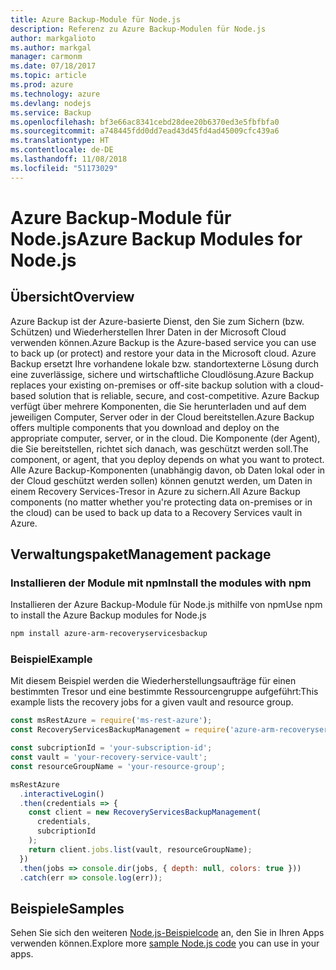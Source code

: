 ```yaml
---
title: Azure Backup-Module für Node.js
description: Referenz zu Azure Backup-Modulen für Node.js
author: markgalioto
ms.author: markgal
manager: carmonm
ms.date: 07/18/2017
ms.topic: article
ms.prod: azure
ms.technology: azure
ms.devlang: nodejs
ms.service: Backup
ms.openlocfilehash: bf3e66ac8341cebd28dee20b6370ed3e5fbfbfa0
ms.sourcegitcommit: a748445fdd0dd7ead43d45fd4ad45009cfc439a6
ms.translationtype: HT
ms.contentlocale: de-DE
ms.lasthandoff: 11/08/2018
ms.locfileid: "51173029"
---
```

# <a name="azure-backup-modules-for-nodejs"></a><span data-ttu-id="5a4a7-103">Azure Backup-Module für Node.js</span><span class="sxs-lookup"><span data-stu-id="5a4a7-103">Azure Backup Modules for Node.js</span></span>

## <a name="overview"></a><span data-ttu-id="5a4a7-104">Übersicht</span><span class="sxs-lookup"><span data-stu-id="5a4a7-104">Overview</span></span>

<span data-ttu-id="5a4a7-105">Azure Backup ist der Azure-basierte Dienst, den Sie zum Sichern (bzw. Schützen) und Wiederherstellen Ihrer Daten in der Microsoft Cloud verwenden können.</span><span class="sxs-lookup"><span data-stu-id="5a4a7-105">Azure Backup is the Azure-based service you can use to back up (or protect) and restore your data in the Microsoft cloud.</span></span> <span data-ttu-id="5a4a7-106">Azure Backup ersetzt Ihre vorhandene lokale bzw. standortexterne Lösung durch eine zuverlässige, sichere und wirtschaftliche Cloudlösung.</span><span class="sxs-lookup"><span data-stu-id="5a4a7-106">Azure Backup replaces your existing on-premises or off-site backup solution with a cloud-based solution that is reliable, secure, and cost-competitive.</span></span> <span data-ttu-id="5a4a7-107">Azure Backup verfügt über mehrere Komponenten, die Sie herunterladen und auf dem jeweiligen Computer, Server oder in der Cloud bereitstellen.</span><span class="sxs-lookup"><span data-stu-id="5a4a7-107">Azure Backup offers multiple components that you download and deploy on the appropriate computer, server, or in the cloud.</span></span> <span data-ttu-id="5a4a7-108">Die Komponente (der Agent), die Sie bereitstellen, richtet sich danach, was geschützt werden soll.</span><span class="sxs-lookup"><span data-stu-id="5a4a7-108">The component, or agent, that you deploy depends on what you want to protect.</span></span> <span data-ttu-id="5a4a7-109">Alle Azure Backup-Komponenten (unabhängig davon, ob Daten lokal oder in der Cloud geschützt werden sollen) können genutzt werden, um Daten in einem Recovery Services-Tresor in Azure zu sichern.</span><span class="sxs-lookup"><span data-stu-id="5a4a7-109">All Azure Backup components (no matter whether you're protecting data on-premises or in the cloud) can be used to back up data to a Recovery Services vault in Azure.</span></span> 

## <a name="management-package"></a><span data-ttu-id="5a4a7-110">Verwaltungspaket</span><span class="sxs-lookup"><span data-stu-id="5a4a7-110">Management package</span></span>

### <a name="install-the-modules-with-npm"></a><span data-ttu-id="5a4a7-111">Installieren der Module mit npm</span><span class="sxs-lookup"><span data-stu-id="5a4a7-111">Install the modules with npm</span></span>

<span data-ttu-id="5a4a7-112">Installieren der Azure Backup-Module für Node.js mithilfe von npm</span><span class="sxs-lookup"><span data-stu-id="5a4a7-112">Use npm to install the Azure Backup modules for Node.js</span></span>

```bash
npm install azure-arm-recoveryservicesbackup
```

### <a name="example"></a><span data-ttu-id="5a4a7-113">Beispiel</span><span class="sxs-lookup"><span data-stu-id="5a4a7-113">Example</span></span>

<span data-ttu-id="5a4a7-114">Mit diesem Beispiel werden die Wiederherstellungsaufträge für einen bestimmten Tresor und eine bestimmte Ressourcengruppe aufgeführt:</span><span class="sxs-lookup"><span data-stu-id="5a4a7-114">This example lists the recovery jobs for a given vault and resource group.</span></span>

```javascript
const msRestAzure = require('ms-rest-azure');
const RecoveryServicesBackupManagement = require('azure-arm-recoveryservicesbackup');

const subcriptionId = 'your-subscription-id';
const vault = 'your-recovery-service-vault';
const resourceGroupName = 'your-resource-group';

msRestAzure
  .interactiveLogin()
  .then(credentials => {
    const client = new RecoveryServicesBackupManagement(
      credentials,
      subcriptionId
    );
    return client.jobs.list(vault, resourceGroupName);
  })
  .then(jobs => console.dir(jobs, { depth: null, colors: true }))
  .catch(err => console.log(err));
```

## <a name="samples"></a><span data-ttu-id="5a4a7-115">Beispiele</span><span class="sxs-lookup"><span data-stu-id="5a4a7-115">Samples</span></span>

<span data-ttu-id="5a4a7-116">Sehen Sie sich den weiteren [Node.js-Beispielcode](https://azure.microsoft.com/resources/samples/?platform=nodejs) an, den Sie in Ihren Apps verwenden können.</span><span class="sxs-lookup"><span data-stu-id="5a4a7-116">Explore more [sample Node.js code](https://azure.microsoft.com/resources/samples/?platform=nodejs) you can use in your apps.</span></span>
